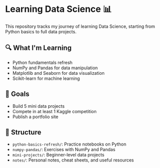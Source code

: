 # Learning Data Science 📊

This repository tracks my journey of learning Data Science, starting from Python basics to full data projects.

## 🔍 What I'm Learning
- Python fundamentals refresh
- NumPy and Pandas for data manipulation
- Matplotlib and Seaborn for data visualization
- Scikit-learn for machine learning

## 🧠 Goals
- Build 5 mini data projects
- Compete in at least 1 Kaggle competition
- Publish a portfolio site

## 📁 Structure
- `python-basics-refresh/`: Practice notebooks on Python
- `numpy-pandas/`: Exercises with NumPy and Pandas
- `mini-projects/`: Beginner-level data projects
- `notes/`: Personal notes, cheat sheets, and useful resources
